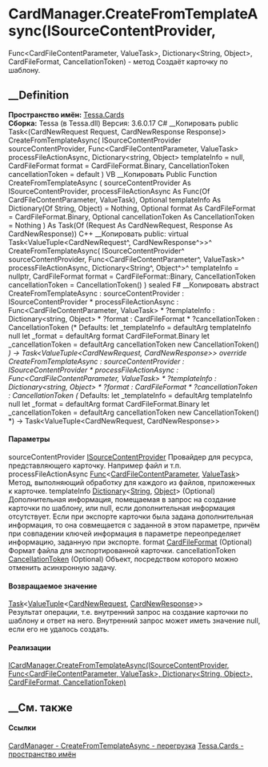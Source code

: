 # CardManager.CreateFromTemplateAsync(ISourceContentProvider,
Func<CardFileContentParameter, ValueTask>, Dictionary<String, Object>,
CardFileFormat, CancellationToken) - метод
Создаёт карточку по шаблону.
## __Definition
 **Пространство имён:** [Tessa.Cards](N_Tessa_Cards.htm)  
 **Сборка:** Tessa (в Tessa.dll) Версия: 3.6.0.17
C# __Копировать
     public Task<(CardNewRequest Request, CardNewResponse Response)> CreateFromTemplateAsync(
    	ISourceContentProvider sourceContentProvider,
    	Func<CardFileContentParameter, ValueTask> processFileActionAsync,
    	Dictionary<string, Object> templateInfo = null,
    	CardFileFormat format = CardFileFormat.Binary,
    	CancellationToken cancellationToken = default
    )
VB __Копировать
     Public Function CreateFromTemplateAsync ( 
    	sourceContentProvider As ISourceContentProvider,
    	processFileActionAsync As Func(Of CardFileContentParameter, ValueTask),
    	Optional templateInfo As Dictionary(Of String, Object) = Nothing,
    	Optional format As CardFileFormat = CardFileFormat.Binary,
    	Optional cancellationToken As CancellationToken = Nothing
    ) As Task(Of (Request As CardNewRequest, Response As CardNewResponse))
C++ __Копировать
     public:
    virtual Task<ValueTuple<CardNewRequest^, CardNewResponse^>>^ CreateFromTemplateAsync(
    	ISourceContentProvider^ sourceContentProvider, 
    	Func<CardFileContentParameter^, ValueTask>^ processFileActionAsync, 
    	Dictionary<String^, Object^>^ templateInfo = nullptr, 
    	CardFileFormat format = CardFileFormat::Binary, 
    	CancellationToken cancellationToken = CancellationToken()
    ) sealed
F# __Копировать
     abstract CreateFromTemplateAsync : 
            sourceContentProvider : ISourceContentProvider * 
            processFileActionAsync : Func<CardFileContentParameter, ValueTask> * 
            ?templateInfo : Dictionary<string, Object> * 
            ?format : CardFileFormat * 
            ?cancellationToken : CancellationToken 
    (* Defaults:
            let _templateInfo = defaultArg templateInfo null
            let _format = defaultArg format CardFileFormat.Binary
            let _cancellationToken = defaultArg cancellationToken new CancellationToken()
    *)
    -> Task<ValueTuple<CardNewRequest, CardNewResponse>> 
    override CreateFromTemplateAsync : 
            sourceContentProvider : ISourceContentProvider * 
            processFileActionAsync : Func<CardFileContentParameter, ValueTask> * 
            ?templateInfo : Dictionary<string, Object> * 
            ?format : CardFileFormat * 
            ?cancellationToken : CancellationToken 
    (* Defaults:
            let _templateInfo = defaultArg templateInfo null
            let _format = defaultArg format CardFileFormat.Binary
            let _cancellationToken = defaultArg cancellationToken new CancellationToken()
    *)
    -> Task<ValueTuple<CardNewRequest, CardNewResponse>> 
#### Параметры
sourceContentProvider
[ISourceContentProvider](T_Tessa_Platform_SourceProviders_ISourceContentProvider.htm)
    Провайдер для ресурса, представляющего карточку. Например файл и т.п. 
processFileActionAsync
[Func](https://learn.microsoft.com/dotnet/api/system.func-2)<[CardFileContentParameter](T_Tessa_Cards_CardFileContentParameter.htm),
[ValueTask](https://learn.microsoft.com/dotnet/api/system.threading.tasks.valuetask)>
    Метод, выполняющий обработку для каждого из файлов, приложенных к карточке.
templateInfo
[Dictionary](https://learn.microsoft.com/dotnet/api/system.collections.generic.dictionary-2)<[String](https://learn.microsoft.com/dotnet/api/system.string),
[Object](https://learn.microsoft.com/dotnet/api/system.object)> (Optional)
Дополнительная информация, помещаемая в запрос на создание карточки по
шаблону, или null, если дополнительная информация отсутствует.
Если при экспорте карточки была задана дополнительная информация, то она
совмещается с заданной в этом параметре, причём при совпадении ключей
информация в параметре переопределяет информацию, заданную при экспорте.
format [CardFileFormat](T_Tessa_Cards_CardFileFormat.htm) (Optional)
    Формат файла для экспортированной карточки.
cancellationToken
[CancellationToken](https://learn.microsoft.com/dotnet/api/system.threading.cancellationtoken)
(Optional)
    Объект, посредством которого можно отменить асинхронную задачу.
#### Возвращаемое значение
[Task](https://learn.microsoft.com/dotnet/api/system.threading.tasks.task-1)<[ValueTuple](https://learn.microsoft.com/dotnet/api/system.valuetuple-2)<[CardNewRequest](T_Tessa_Cards_CardNewRequest.htm),
[CardNewResponse](T_Tessa_Cards_CardNewResponse.htm)>>  
Результат операции, т.е. внутренний запрос на создание карточки по шаблону и
ответ на него. Внутренний запрос может иметь значение null, если его не
удалось создать.
#### Реализации
[ICardManager.CreateFromTemplateAsync(ISourceContentProvider,
Func<CardFileContentParameter, ValueTask>, Dictionary<String, Object>,
CardFileFormat,
CancellationToken)](M_Tessa_Cards_ICardManager_CreateFromTemplateAsync_1.htm)  
##  __См. также
#### Ссылки
[CardManager - ](T_Tessa_Cards_CardManager.htm)
[CreateFromTemplateAsync -
перегрузка](Overload_Tessa_Cards_CardManager_CreateFromTemplateAsync.htm)
[Tessa.Cards - пространство имён](N_Tessa_Cards.htm)
